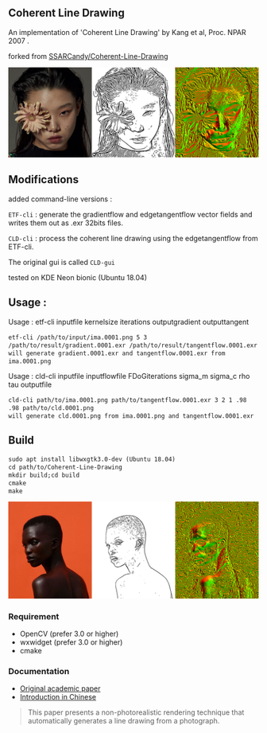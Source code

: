 ## Coherent Line Drawing

An implementation of 'Coherent Line Drawing' by Kang et al, Proc. NPAR 2007 . 

forked from [SSARCandy/Coherent-Line-Drawing](https://github.com/SSARCandy/Coherent-Line-Drawing})

![test4_montage](./results/test4_montage.png)

## Modifications

added command-line versions :

`ETF-cli` : generate the gradientflow and edgetangentflow vector fields and writes them out as .exr 32bits files.

`CLD-cli` : process the coherent line drawing using the edgetangentflow from ETF-cli.

The original gui is called `CLD-gui`

tested on KDE Neon bionic (Ubuntu 18.04)

## Usage :

Usage : etf-cli inputfile kernelsize iterations outputgradient outputtangent

    etf-cli /path/to/input/ima.0001.png 5 3 /path/to/result/gradient.0001.exr /path/to/result/tangentflow.0001.exr
    will generate gradient.0001.exr and tangentflow.0001.exr from ima.0001.png


Usage : cld-cli inputfile inputflowfile FDoGiterations sigma_m sigma_c rho tau outputfile

    cld-cli path/to/ima.0001.png path/to/tangentflow.0001.exr 3 2 1 .98 .98 path/to/cld.0001.png
    will generate cld.0001.png from ima.0001.png and tangentflow.0001.exr
        
## Build

    sudo apt install libwxgtk3.0-dev (Ubuntu 18.04) 
    cd path/to/Coherent-Line-Drawing
    mkdir build;cd build
    cmake
    make

![test3_montage](./results/test3_montage.png)

### Requirement

- OpenCV (prefer 3.0 or higher)
- wxwidget (prefer 3.0 or higher)
- cmake

### Documentation

- [Original academic paper](http://citeseerx.ist.psu.edu/viewdoc/download?doi=10.1.1.108.559&rep=rep1&type=pdf)
- [Introduction in Chinese](https://ssarcandy.tw/2017/06/26/Coherent-Line-Drawing/)

> This paper presents a non-photorealistic rendering technique that
automatically generates a line drawing from a photograph.
